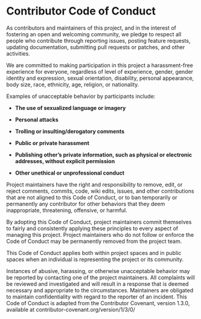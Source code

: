 # Contributor Code of Conduct
 As contributors and maintainers of this project, and in the interest of fostering an open and welcoming community, we pledge to respect all people who contribute through reporting issues, posting feature requests, updating documentation, submitting pull requests or patches, and other activities.  
 
We are committed to making participation in this project a harassment-free experience for everyone, regardless of level of experience, gender, gender identity and expression, sexual orientation, disability, personal appearance, body size, race, ethnicity, age, religion, or nationality.
  
Examples of unacceptable behavior by participants include:  
  
* **The use of sexualized language or imagery**  
   
* **Personal attacks**  
   
* **Trolling or insulting/derogatory comments**  
   
* **Public or private harassment**  
   
* **Publishing other’s private information, such as physical or electronic addresses, without explicit permission**  
   
* **Other unethical or unprofessional conduct**  
   
Project maintainers have the right and responsibility to remove, edit, or reject comments, commits, code, wiki edits, issues, and other contributions that are not aligned to this Code of Conduct, or to ban temporarily or permanently any contributor for other behaviors that they deem inappropriate, threatening, offensive, or harmful.  
  
By adopting this Code of Conduct, project maintainers commit themselves to fairly and consistently applying these principles to every aspect of managing this project. Project maintainers who do not follow or enforce the Code of Conduct may be permanently removed from the project team.  
  
This Code of Conduct applies both within project spaces and in public spaces when an individual is representing the project or its 
community.  
  
Instances of abusive, harassing, or otherwise unacceptable behavior may be reported by contacting one of the project maintainers. All complaints will be reviewed and investigated and will result in a response that is deemed necessary and appropriate to the circumstances. Maintainers are obligated to maintain confidentiality with regard to the reporter of an incident. This Code of Conduct is adapted from the Contributor Covenant, version 1.3.0, available at contributor-covenant.org/version/1/3/0/  
